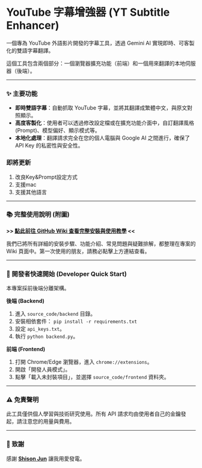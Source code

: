 # YouTube 字幕增強器 (YT Subtitle Enhancer)

一個專為 YouTube 外語影片開發的字幕工具，透過 Gemini AI 實現即時、可客製化的雙語字幕翻譯。

這個工具包含兩個部分：一個瀏覽器擴充功能（前端）和一個用來翻譯的本地伺服器（後端）。

---

### ✨ 主要功能

* **即時雙語字幕**：自動抓取 YouTube 字幕，並將其翻譯成繁體中文，與原文對照顯示。
* **高度客製化**：使用者可以透過修改設定檔或在擴充功能介面中，自訂翻譯風格 (Prompt)、模型偏好、顯示模式等。
* **本地化處理**：翻譯請求完全在您的個人電腦與 Google AI 之間進行，確保了 API Key 的私密性與安全性。

### 即將更新
1. 改良Key&Prompt設定方式
2. 支援mac
3. 支援其他語言


---

### 📚 **完整使用說明 (附圖)**

**>> [點此前往 GitHub Wiki 查看完整安裝與使用教學](https://github.com/yuforfun/youtube_enhancer/wiki) <<**

我們已將所有詳細的安裝步驟、功能介紹、常見問題與疑難排解，都整理在專案的 Wiki 頁面中。第一次使用的朋友，請務必點擊上方連結查看。

---

### 🚀 開發者快速開始 (Developer Quick Start)

本專案採前後端分離架構。

**後端 (Backend)**
1.  進入 `source_code/backend` 目錄。
2.  安裝相依套件： `pip install -r requirements.txt`
3.  設定 `api_keys.txt`。
4.  執行 `python backend.py`。

**前端 (Frontend)**
1.  打開 Chrome/Edge 瀏覽器，進入 `chrome://extensions`。
2.  開啟「開發人員模式」。
3.  點擊「載入未封裝項目」，並選擇 `source_code/frontend` 資料夾。

---

### ⚠️ 免責聲明

此工具僅供個人學習與技術研究使用。所有 API 請求均由使用者自己的金鑰發起，請注意您的用量與費用。

---
### 🙏 致謝

感謝 [**Shison Jun**](https://www.instagram.com/jun_shison0305/p/DOoHP49E-__/) 讓我用愛發電。
